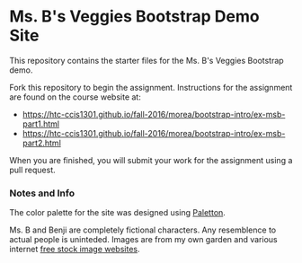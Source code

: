 # Ms. B's Veggies Bootstrap Demo Site
This repository contains the starter files for the Ms. B's Veggies Bootstrap demo.  

Fork this repository to begin the assignment. Instructions for the assignment are found on the course website at:

- https://htc-ccis1301.github.io/fall-2016/morea/bootstrap-intro/ex-msb-part1.html
- https://htc-ccis1301.github.io/fall-2016/morea/bootstrap-intro/ex-msb-part2.html

When you are finished, you will submit your work for the assignment using a pull request. 

### Notes and Info
The color palette for the site was designed using [Paletton](http://paletton.com/palette.php?uid=32S0u0kcglL4Zvw8Eq6eXhmkwen).

Ms. B and Benji are completely fictional characters.  Any resemblence to actual people is uninteded.  Images are from my own garden and various internet [free stock image websites](http://www.pixeden.com/top-5-best/the-top-5-quality-best-free-stock-photography-website-for-designers).

